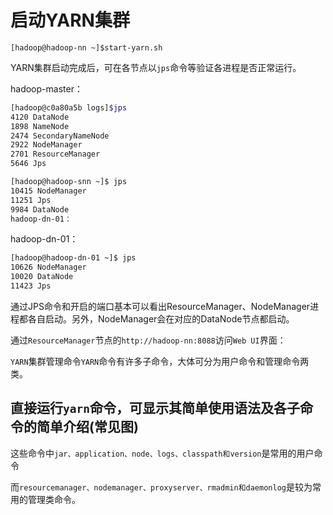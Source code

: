 # 启动YARN集群

`[hadoop@hadoop-nn ~]$start-yarn.sh`

YARN集群启动完成后，可在各节点以`jps`命令等验证各进程是否正常运行。

hadoop-master：

```bash
[hadoop@c0a80a5b logs]$jps
4120 DataNode
1898 NameNode
2474 SecondaryNameNode
2922 NodeManager
2701 ResourceManager
5646 Jps
```

```bash
[hadoop@hadoop-snn ~]$ jps
10415 NodeManager
11251 Jps
9984 DataNode
hadoop-dn-01：
```

hadoop-dn-01：

```bash
[hadoop@hadoop-dn-01 ~]$ jps
10626 NodeManager
10020 DataNode
11423 Jps
```

通过JPS命令和开启的端口基本可以看出ResourceManager、NodeManager进程都各自启动。另外，NodeManager会在对应的DataNode节点都启动。

通过`ResourceManager`节点的`http://hadoop-nn:8088`访问`Web UI`界面：

`YARN`集群管理命令`YARN`命令有许多子命令，大体可分为用户命令和管理命令两类。

## 直接运行`yarn`命令，可显示其简单使用语法及各子命令的简单介绍(常见图)

这些命令中`jar、application、node、logs、classpath和version`是常用的用户命令

而`resourcemanager、nodemanager、proxyserver、rmadmin和daemonlog`是较为常用的管理类命令。
